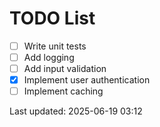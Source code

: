 # TODO List

- [ ] Write unit tests
- [ ] Add logging
- [ ] Add input validation
- [x] Implement user authentication
- [ ] Implement caching

Last updated: 2025-06-19 03:12
